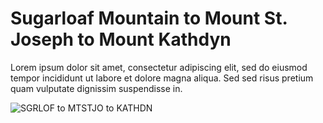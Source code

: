 # Sugarloaf Mountain to Mount St. Joseph to Mount Kathdyn

Lorem ipsum dolor sit amet, consectetur adipiscing elit, sed do eiusmod  tempor incididunt ut labore et dolore magna aliqua. Sed sed risus  pretium quam vulputate dignissim suspendisse in.

![SGRLOF to MTSTJO to KATHDN](../_static/range-circles/SGRLOF-MTSTJO-KATHDN-xX.png)